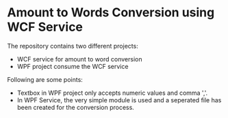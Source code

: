 # Amount to Words Conversion using WCF Service

The repository contains two different projects:

* WCF service for amount to word conversion
* WPF project consume the WCF service

Following are some points:
* Textbox in WPF project only accepts numeric values and comma ','.
* In WPF Service, the very simple module is used and a seperated file has been created for the conversion process.
